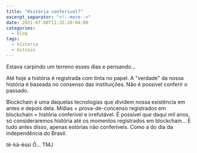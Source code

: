 ```yaml
---
title: "História conferivel?"
excerpt_separator: "<!--more-->"
date: 2021-07-08T11:32:20-04:00
categories:
  - blog
tags:
  - historia
  - bitcoin
---
```


Estava carpindo um terreno esses dias e pensando...

Até hoje a história é registrada com tinta no papel.
A "verdade" da nossa história é baseada no consenso das instituições. Não é possível conferir <!--more--> o passado.

Blockchain é uma daquelas tecnologias que dividem nossa existência em antes e depois dela.
Mídias + prova-de-concenso registrados em blockchain = história conferivel e irrefutável.
É possível que daqui mil anos, só consideraremos história até os momentos registrados em blockchain... E tudo antes disso, apenas estórias não conferiveis. Como a do dia da independência do Brasil.

tê-ká-éssi Ô... TMJ

